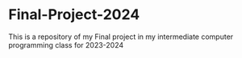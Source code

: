 # Final-Project-2024
This is a repository of my Final project in my intermediate computer programming class for 2023-2024
